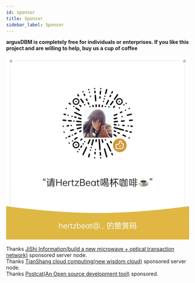```yaml
---
id: sponsor  
title: Sponsor    
sidebar_label: Sponsor     
---
```



**argusDBM is completely free for individuals or enterprises. If you like this project and are willing to help, buy us a cup of coffee**      

<img alt="planet" src="/img/docs/pay.png" width="500"/>     


Thanks [JiShi Information(build a new microwave + optical transaction network)](https://www.flarespeed.com) sponsored server node.          
Thanks [TianShang cloud computing(new wisdom cloud)](https://www.tsyvps.com/aff/BZBEGYLX) sponsored server node.     
Thanks [Postcat(An Open source development tool)](https://postcat.com/?utm_source=sponsor&utm_campaign=s-argusDBM) sponsored.    





